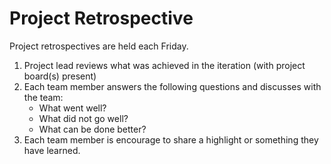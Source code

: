# Project Retrospective

Project retrospectives are held each Friday.

1. Project lead reviews what was achieved in the iteration \(with project board\(s\) present\)
2. Each team member answers the following questions and discusses with the team:
   * What went well?
   * What did not go well?
   * What can be done better?
3. Each team member is encourage to share a highlight or something they have learned.

